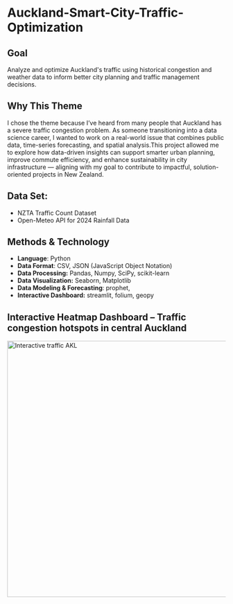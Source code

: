 # Auckland-Smart-City-Traffic-Optimization
## **Goal**
Analyze and optimize Auckland's traffic using historical congestion and weather data to inform better city planning and traffic management decisions.
## Why This Theme
I chose the theme because I’ve heard from many people that Auckland has a severe traffic congestion problem. As someone transitioning into a data science career, I wanted to work on a real-world issue that combines public data, time-series forecasting, and spatial analysis.This project allowed me to explore how data-driven insights can support smarter urban planning, improve commute efficiency, and enhance sustainability in city infrastructure — aligning with my goal to contribute to impactful, solution-oriented projects in New Zealand.
## **Data Set:**
- NZTA Traffic Count Dataset
- Open-Meteo API for 2024 Rainfall Data
## **Methods & Technology**
- **Language**: Python
- **Data Format**: CSV, JSON (JavaScript Object Notation)
- **Data Processing:** Pandas, Numpy, SciPy, scikit-learn 
- **Data Visualization:** Seaborn, Matplotlib
- **Data Modeling & Forecasting**: prophet,
- **Interactive Dashboard:** streamlit, folium, geopy

## **Interactive Heatmap Dashboard – Traffic congestion hotspots in central Auckland**
<img width="592" alt="Interactive traffic AKL" src="https://github.com/user-attachments/assets/55df5717-3401-4f37-8208-4013f3c711d3" />


